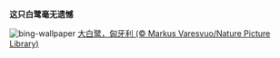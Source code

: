 
**这只白鹭毫无遗憾**

![bing-wallpaper](https://www.bing.com/th?id=OHR.WhiteEgret_ZH-CN4425921150_1920x1080.jpg)
[大白鹭，匈牙利 (© Markus Varesvuo/Nature Picture Library)](https://www.bing.com/search?q=%E5%A4%A7%E7%99%BD%E9%B9%AD&amp;form=hpcapt&amp;mkt=zh-cn)
  